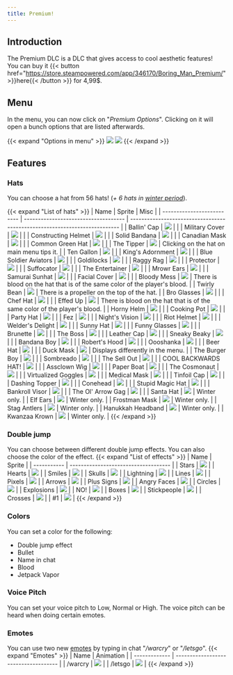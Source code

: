 ```yaml
---
title: Premium!
---
```


## Introduction
The Premium DLC is a DLC that gives access to cool aesthetic features!  
You can buy it {{< button href="https://store.steampowered.com/app/346170/Boring_Man_Premium/" >}}here{{< /button >}} for 4,99$.

## Menu
In the menu, you can now click on "*Premium Options*". Clicking on it will open a bunch options that are listed afterwards.

{{< expand "Options in menu" >}}
![](https://i.imgur.com/ZuNSn3V.png)
![](https://i.imgur.com/ABV07pK.png)
{{< /expand >}}

## Features
### Hats
You can choose a hat from 56 hats! (*+ 6 hats in [winter period](/wiki/fixme)*).

{{< expand "List of hats" >}}
| Name                       |  Sprite                              | Misc                                                                       |
| -------------------------- | ------------------------------------ | -------------------------------------------------------------------------- |
| Ballin' Cap                | ![](https://i.imgur.com/XF1FBs6.png) |                                                                            |
| Military Cover             | ![](https://i.imgur.com/8IqVSng.png) |                                                                            |
| Constructing Helmet        | ![](https://i.imgur.com/1LFnyUf.png) |                                                                            |
| Solid Bandana              | ![](https://i.imgur.com/sFVeoir.png) |                                                                            |
| Canadian Mask              | ![](https://i.imgur.com/NqV40lU.png) |                                                                            |
| Common Green Hat           | ![](https://i.imgur.com/TCYxeWx.png) |                                                                            |
| The Tipper                 | ![](https://i.imgur.com/tKMA161.png) | Clicking on the hat on main menu tips it.                                  |
| Ten Gallon                 | ![](https://i.imgur.com/aBwwWHE.png) |                                                                            |
| King's Adornment           | ![](https://i.imgur.com/ghZIiri.png) |                                                                            |
| Blue Soldier Aviators      | ![](https://i.imgur.com/NmrTDzW.png) |                                                                            |
| Goldilocks                 | ![](https://i.imgur.com/tiVRMRw.png) |                                                                            |
| Raggy Rag                  | ![](https://i.imgur.com/17scb28.png) |                                                                            |
| Protector                  | ![](https://i.imgur.com/GfDnDuz.png) |                                                                            |
| Suffocator                 | ![](https://i.imgur.com/xKIkPL6.png) |                                                                            |
| The Entertainer            | ![](https://i.imgur.com/yRuFZRh.png) |                                                                            |
| Mrowr Ears                 | ![](https://i.imgur.com/2WYTLbl.png) |                                                                            |
| Samurai Sunhat             | ![](https://i.imgur.com/9qUPwBF.png) |                                                                            |
| Facial Cover               | ![](https://i.imgur.com/ujR4C6h.png) |                                                                            |
| Bloody Mess                | ![](https://i.imgur.com/fLj19NK.png) | There is blood on the hat that is of the same color of the player's blood. |
| Twirly Bean                | ![](https://i.imgur.com/7uDJHC8.png) | There is a propeller on the top of the hat.                                |
| Bro Glasses                | ![](https://i.imgur.com/O0mwFbE.png) |                                                                            |
| Chef Hat                   | ![](https://i.imgur.com/eDlP2wm.png) |                                                                            |
| Effed Up                   | ![](https://i.imgur.com/DSaL7sr.png) | There is blood on the hat that is of the same color of the player's blood. |
| Horny Helm                 | ![](https://i.imgur.com/qjai4V9.png) |                                                                            |
| Cooking Pot                | ![](https://i.imgur.com/iZo0Xhn.png) |                                                                            |
| Party Hat                  | ![](https://i.imgur.com/3ekjJv0.png) |                                                                            |
| Fez                        | ![](https://i.imgur.com/jEvJvPX.png) |                                                                            |
| Night's Vision             | ![](https://i.imgur.com/J581oZM.png) |                                                                            |
| Riot Helmet                | ![](https://i.imgur.com/AHqQbfC.png) |                                                                            |
| Welder's Delight           | ![](https://i.imgur.com/487suXq.png) |                                                                            |
| Sunny Hat                  | ![](https://i.imgur.com/wgKkPQW.png) |                                                                            |
| Funny Glasses              | ![](https://i.imgur.com/wc2UCff.png) |                                                                            |
| Brunette                   | ![](https://i.imgur.com/c1yGoI4.png) |                                                                            |
| The Boss                   | ![](https://i.imgur.com/orvUyI6.png) |                                                                            |
| Leather Cap                | ![](https://i.imgur.com/JSgKKfL.png) |                                                                            |
| Sneaky Beaky               | ![](https://i.imgur.com/4HjNSqo.png) |                                                                            |
| Bandana Boy                | ![](https://i.imgur.com/I3ESMA0.png) |                                                                            |
| Robert's Hood              | ![](https://i.imgur.com/R1ceD0W.png) |                                                                            |
| Oooshanka                  | ![](https://i.imgur.com/M7skM9N.png) |                                                                            |
| Beer Hat                   | ![](https://i.imgur.com/iWmZvfI.png) |                                                                            |
| Duck Mask                  | ![](https://i.imgur.com/wOQldAB.png) | Displays differently in the menu.                                          |
| The Burger Boy             | ![](https://i.imgur.com/3zoFtvH.png) |                                                                            |
| Sombreado                  | ![](https://i.imgur.com/VKtE6gd.png) |                                                                            |
| The Sell Out               | ![](https://i.imgur.com/JjiGg54.png) |                                                                            |
| COOL BACKWARDS HAT!        | ![](https://i.imgur.com/ycEzWoW.png) |                                                                            |
| Assclown Wig               | ![](https://i.imgur.com/5cIjBeC.png) |                                                                            |
| Paper Boat                 | ![](https://i.imgur.com/m2HvLG4.png) |                                                                            |
| The Cosmonaut              | ![](https://i.imgur.com/quS1c45.png) |                                                                            |
| Virtualized Goggles        | ![](https://i.imgur.com/jFjY6Zj.png) |                                                                            |
| Medical Mask               | ![](https://i.imgur.com/hEARjl4.png) |                                                                            |
| Tinfoil Cap                | ![](https://i.imgur.com/HcdEgpb.png) |                                                                            |
| Dashing Topper             | ![](https://i.imgur.com/sluCIpJ.png) |                                                                            |
| Conehead                   | ![](https://i.imgur.com/RlCgB9I.png) |                                                                            |
| Stupid Magic Hat           | ![](https://i.imgur.com/ElKhZiM.png) |                                                                            |
| Bankroll Visor             | ![](https://i.imgur.com/yvKlTYm.png) |                                                                            |
| The Ol' Arrow Gag          | ![](https://i.imgur.com/65YTXuu.png) |                                                                            |
| Santa Hat                  | ![](https://i.imgur.com/q5TnuUS.png) | Winter only.                                                               |
| Elf Ears                   | ![](https://i.imgur.com/8y0V5i3.png) | Winter only.                                                               |
| Frostman Mask              | ![](https://i.imgur.com/esEsYu9.png) | Winter only.                                                               |
| Stag Antlers               | ![](https://i.imgur.com/Fgg75b1.png) | Winter only.                                                               |
| Hanukkah Headband          | ![](https://i.imgur.com/oAqYKXj.png) | Winter only.                                                               |
| Kwanzaa Krown              | ![](https://i.imgur.com/8XKoB9d.png) | Winter only.                                                               |
{{< /expand >}}

### Double jump
You can choose between different double jump effects. You can also choose the color of the effect.
{{< expand "List of effects" >}}
| Name        | Sprite                               |
| ----------- | ------------------------------------ |
| Stars       | ![](https://i.imgur.com/HqzAoYU.png) |
| Hearts      | ![](https://i.imgur.com/59REQmf.png) |
| Smiles      | ![](https://i.imgur.com/WnseoMX.png) |
| Skulls      | ![](https://i.imgur.com/UVnVgV5.png) |
| Lightning   | ![](https://i.imgur.com/0Sn1yq8.png) |
| Lines       | ![](https://i.imgur.com/9X9NTEh.png) |
| Pixels      | ![](https://i.imgur.com/GDsAhHZ.png) |
| Arrows      | ![](https://i.imgur.com/jknjLGh.png) |
| Plus Signs  | ![](https://i.imgur.com/kJAHhhR.png) |
| Angry Faces | ![](https://i.imgur.com/I2XFFve.png) |
| Circles     | ![](https://i.imgur.com/7g9lYHs.png) |
| Explosions  | ![](https://i.imgur.com/yXu6c7o.png) |
| NO!         | ![](https://i.imgur.com/gXLfel1.png) |
| Boxes       | ![](https://i.imgur.com/xQPrE1n.png) |
| Stickpeople | ![](https://i.imgur.com/cjZcWFy.png) |
| Crosses     | ![](https://i.imgur.com/GUFG8aW.png) |
| #1          | ![](https://i.imgur.com/V0JwyLI.png) |
{{< /expand >}}

### Colors
You can set a color for the following:
- Double jump effect
- Bullet
- Name in chat
- Blood
- Jetpack Vapor

### Voice Pitch
You can set your voice pitch to Low, Normal or High. The voice pitch can be heard when doing certain emotes.

### Emotes
You can use two new [emotes](/wiki/fixme) by typing in chat "*/warcry*" or "*/letsgo*".
{{< expand "Emotes" >}}
| Name          | Animation                            |
| ------------- | ------------------------------------ |
| /warcry       | ![](https://cdn.akamai.steamstatic.com/steam/apps/346170/extras/warcry.gif?t=1626289680) |
| /letsgo       | ![](https://cdn.akamai.steamstatic.com/steam/apps/346170/extras/letsgo.gif?t=1626289680) |
{{< /expand >}}